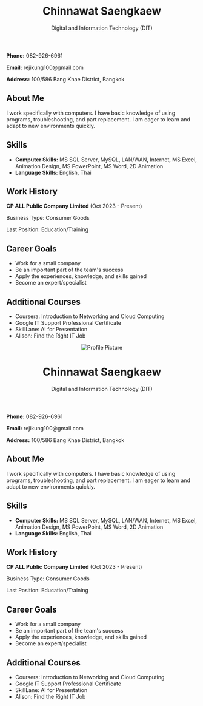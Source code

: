 <!DOCTYPE html>
<html lang="en">
<head>
    <meta charset="UTF-8">
    <meta name="viewport" content="width=device-width, initial-scale=1.0">
    <title>Chinnawat Saengkaew - Resume</title>
    <link rel="stylesheet" href="styles.css">
</head>
<body>
    <div class="resume-container">
        <header>
            <h1>Chinnawat Saengkaew</h1>
            <p>Digital and Information Technology (DIT)</p>
        </header>
        <section class="contact-info">
            <p><strong>Phone:</strong> 082-926-6961</p>
            <p><strong>Email:</strong> rejikung100@gmail.com</p>
            <p><strong>Address:</strong> 100/586 Bang Khae District, Bangkok</p>
        </section>
        <section class="about-me">
            <h2>About Me</h2>
            <p>I work specifically with computers. I have basic knowledge of using programs, troubleshooting, and part replacement. I am eager to learn and adapt to new environments quickly.</p>
        </section>
        <section class="skills">
            <h2>Skills</h2>
            <ul>
                <li><strong>Computer Skills:</strong> MS SQL Server, MySQL, LAN/WAN, Internet, MS Excel, Animation Design, MS PowerPoint, MS Word, 2D Animation</li>
                <li><strong>Language Skills:</strong> English, Thai</li>
            </ul>
        </section>
        <section class="work-history">
            <h2>Work History</h2>
            <p><strong>CP ALL Public Company Limited</strong> (Oct 2023 - Present)</p>
            <p>Business Type: Consumer Goods</p>
            <p>Last Position: Education/Training</p>
        </section>
        <section class="career-goals">
            <h2>Career Goals</h2>
            <ul>
                <li>Work for a small company</li>
                <li>Be an important part of the team's success</li>
                <li>Apply the experiences, knowledge, and skills gained</li>
                <li>Become an expert/specialist</li>
            </ul>
        </section>
        <section class="courses">
            <h2>Additional Courses</h2>
            <ul>
                <li>Coursera: Introduction to Networking and Cloud Computing</li>
                <li>Google IT Support Professional Certificate</li>
                <li>SkillLane: AI for Presentation</li>
                <li>Alison: Find the Right IT Job</li>
            </ul>
        </section>
    </div>
</body>
</html>
<!DOCTYPE html>
<html lang="en">
<head>
    <meta charset="UTF-8">
    <meta name="viewport" content="width=device-width, initial-scale=1.0">
    <title>Chinnawat Saengkaew - Resume</title>
    <link rel="stylesheet" href="styles.css">
</head>
<body>
    <div class="resume-container">
        <header>
            <img src="profile.jpg" alt="Profile Picture" class="profile-picture">
            <h1>Chinnawat Saengkaew</h1>
            <p>Digital and Information Technology (DIT)</p>
        </header>
        <section class="contact-info">
            <p><strong>Phone:</strong> 082-926-6961</p>
            <p><strong>Email:</strong> rejikung100@gmail.com</p>
            <p><strong>Address:</strong> 100/586 Bang Khae District, Bangkok</p>
        </section>
        <section class="about-me">
            <h2>About Me</h2>
            <p>I work specifically with computers. I have basic knowledge of using programs, troubleshooting, and part replacement. I am eager to learn and adapt to new environments quickly.</p>
        </section>
        <section class="skills">
            <h2>Skills</h2>
            <ul>
                <li><strong>Computer Skills:</strong> MS SQL Server, MySQL, LAN/WAN, Internet, MS Excel, Animation Design, MS PowerPoint, MS Word, 2D Animation</li>
                <li><strong>Language Skills:</strong> English, Thai</li>
            </ul>
        </section>
        <section class="work-history">
            <h2>Work History</h2>
            <p><strong>CP ALL Public Company Limited</strong> (Oct 2023 - Present)</p>
            <p>Business Type: Consumer Goods</p>
            <p>Last Position: Education/Training</p>
        </section>
        <section class="career-goals">
            <h2>Career Goals</h2>
            <ul>
                <li>Work for a small company</li>
                <li>Be an important part of the team's success</li>
                <li>Apply the experiences, knowledge, and skills gained</li>
                <li>Become an expert/specialist</li>
            </ul>
        </section>
        <section class="courses">
            <h2>Additional Courses</h2>
            <ul>
                <li>Coursera: Introduction to Networking and Cloud Computing</li>
                <li>Google IT Support Professional Certificate</li>
                <li>SkillLane: AI for Presentation</li>
                <li>Alison: Find the Right IT Job</li>
            </ul>
        </section>
    </div>
</body>
</html>
